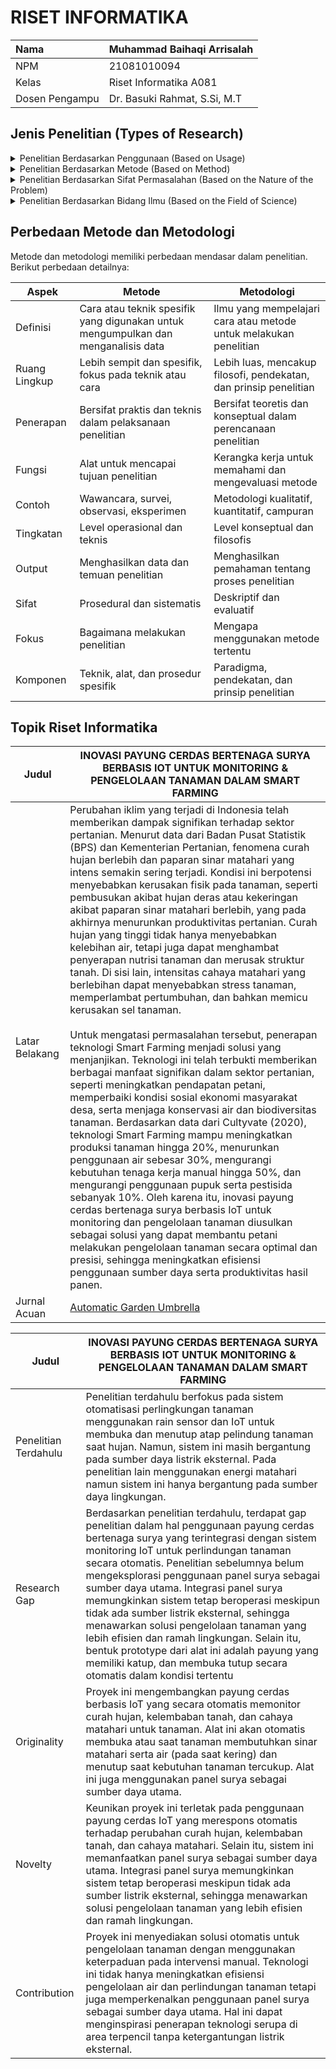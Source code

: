# RISET INFORMATIKA

| Nama           | Muhammad Baihaqi Arrisalah       |
|:---------------|----------------------------------|
| NPM            | 21081010094                      |
| Kelas          | Riset Informatika A081           |
| Dosen Pengampu | Dr. Basuki Rahmat, S.Si, M.T     |

## Jenis Penelitian (Types of Research)

<details>
  <summary>Penelitian Berdasarkan Penggunaan (Based on Usage)</summary>
  
Penelitian berdasarkan penggunaan dibagi menjadi dua kategori utama: penelitian dasar dan penelitian terapan. Penelitian dasar bertujuan untuk mengembangkan pengetahuan tanpa mempertimbangkan penerapan langsung, sementara penelitian terapan fokus pada pemecahan masalah praktis dengan pengetahuan yang ada.

| No  | Jenis Penelitian   | Deskripsi | Tujuan | Metode yang Digunakan |
| --- | ------------------ | --------- | ------ | --------------------- |
| 1   | Penelitian Dasar   | Penelitian yang bertujuan untuk menambah pengetahuan atau teori tanpa ada penerapan praktis langsung. | Mengembangkan teori atau konsep baru | Studi literatur, eksperimen |
| 2   | Penelitian Terapan | Penelitian yang bertujuan untuk memecahkan masalah praktis dengan menggunakan pengetahuan yang ada. | Menyelesaikan masalah praktis | Observasi, eksperimen, studi kasus |

### Daftar Jurnal
| No | Judul Paper | DOI | Jenis Penelitian |
|----|-------------|-----|------------------|
| 1  | A Linear Time Algorithm for Maximum Matchings in Convex, Bipartite Graphs | https://doi.org/10.1016/0898-1221(96)00079-X | Penelitian Dasar |
| 2  | Sorting and Selection with Imprecise Comparisons | https://doi.org/10.1145/2701427 | Penelitian Dasar |
| 3  | ImageNet Classification with Deep Convolutional Neural Networks | https://doi.org/10.1145/3065386 | Penelitian Terapan |
| 4  | Smart Agriculture Using IoT Multi-Sensors: A Novel Watering Management System | https://doi.org/10.3390/jsan8030045 | Penelitian Terapan |
</details>

<details>
  <summary>Penelitian Berdasarkan Metode (Based on Method)</summary>
  
Penelitian berdasarkan metode dibedakan menjadi tiga jenis utama: kualitatif, kuantitatif, dan campuran. Penelitian kualitatif berfokus pada analisis non-numerik untuk memahami fenomena secara mendalam, sementara penelitian kuantitatif menggunakan data numerik untuk menguji hipotesis. Metode campuran menggabungkan kedua pendekatan ini untuk memberikan pemahaman yang lebih luas.

| No  | Metode Penelitian | Teknik yang Digunakan | Kelebihan | Kekurangan |
| --- | ----------------- | --------------------- | --------- | ---------- |
| 1   | Kualitatif        | Wawancara, Observasi  | Menghasilkan pemahaman mendalam | Data sulit diukur secara objektif |
| 2   | Kuantitatif       | Survei, Eksperimen    | Data mudah dianalisis statistik | Mungkin kurang mendalam |
| 3   | Campuran          | Kombinasi kualitatif dan kuantitatif | Menyediakan pemahaman menyeluruh | Memerlukan waktu dan sumber daya lebih banyak |

### Daftar Jurnal
| No | Judul Paper | DOI | Jenis Penelitian |
|---|-------------|-----|------------------|
| 1 | An Empirical Study on User Experience Evaluation and Identification of Critical UX Issues | https://doi.org/10.3390/su11082432 | Kualitatif |
| 2 | Performance Metrics of Local Cloud Computing Architectures | https://doi.org/10.1109/CSCloud.2015.61 | Kuantitatif |
| 3 | Where the Model Frequently Meets the Road: Combining Statistical, Formal, and Case Study Methods | https://doi.org/10.48550/arXiv.2202.08062 | Campuran |
</details>

<details>
  <summary>Penelitian Berdasarkan Sifat Permasalahan (Based on the Nature of the Problem)</summary>
  
Penelitian berdasarkan sifat permasalahan dibagi menjadi beberapa jenis, di antaranya:
- Penelitian Historis: Menganalisis peristiwa masa lalu untuk memahami dampaknya terhadap saat ini.
- Penelitian Deskriptif: Menyajikan gambaran rinci tentang fenomena atau peristiwa yang sedang diteliti.
- Penelitian Perkembangan: Meneliti perubahan atau perkembangan fenomena seiring waktu.
- Penelitian Kasus dan Penelitian Lapangan: Memfokuskan pada studi kasus atau pengamatan langsung di lapangan.
- Penelitian Korelasional: Mencari hubungan antara dua atau lebih variabel.
- Penelitian Kausal-Komparatif: Mengidentifikasi hubungan sebab-akibat antara variabel.
- Penelitian Eksperimental: Menguji hipotesis dengan eksperimen terkontrol.
- Penelitian Tindakan: Mencari solusi untuk masalah praktis dengan tindakan yang dapat diterapkan langsung.

### Daftar Jurnal
| No | Judul Paper | DOI | Jenis Penelitian |
|---|-------------|-----|------------------|
| 1 | Safer Hospital Infrastructure Assessments for Socio-Natural Disaster – A Scoping Review | https://doi.org/10.1017/S1049023X21000650 | Penelitian Deskriptif |
| 2 | Correlated Failures, Diversification, and Information Security Risk Management | https://doi.org/10.2307/23044049 | Penelitian Korelasional |
| 3 | Plant Leaf Disease Detection and Classification Based on CNN with LVQ Algorithm | https://doi.org/10.1109/UBMK.2018.8566635 | Penelitian Eksperimental |
</details>

<details>
  <summary>Penelitian Berdasarkan Bidang Ilmu (Based on the Field of Science)</summary>
  
Penelitian juga dapat dikelompokkan berdasarkan bidang ilmu yang menjadi fokusnya, seperti teknik, sosial, ekonomi, dan kesehatan. Setiap bidang memiliki pendekatan yang berbeda dalam menyelesaikan masalah dan menghasilkan temuan.

| No  | Bidang Ilmu | Deskripsi | Contoh |
| --- | ----------- | --------- | ------ |
| 1   | Teknik      | Fokus pada penerapan prinsip-prinsip teknik untuk menyelesaikan masalah. | Penelitian perangkat keras, perangkat lunak |
| 2   | Sosial      | Fokus pada masalah sosial dan interaksi antar individu atau kelompok. | Penelitian sosial, antropologi |
| 3   | Ekonomi     | Fokus pada analisis ekonomi, keuangan, dan pasar. | Penelitian makroekonomi, mikroekonomi |
| 4   | Kesehatan   | Fokus pada bidang medis dan kesehatan masyarakat. | Penelitian medis, epidemiologi |
</details>

## Perbedaan Metode dan Metodologi

Metode dan metodologi memiliki perbedaan mendasar dalam penelitian. Berikut perbedaan detailnya:

| Aspek | Metode | Metodologi |
|-------|---------|------------|
| Definisi | Cara atau teknik spesifik yang digunakan untuk mengumpulkan dan menganalisis data | Ilmu yang mempelajari cara atau metode untuk melakukan penelitian |
| Ruang Lingkup | Lebih sempit dan spesifik, fokus pada teknik atau cara | Lebih luas, mencakup filosofi, pendekatan, dan prinsip penelitian |
| Penerapan | Bersifat praktis dan teknis dalam pelaksanaan penelitian | Bersifat teoretis dan konseptual dalam perencanaan penelitian |
| Fungsi | Alat untuk mencapai tujuan penelitian | Kerangka kerja untuk memahami dan mengevaluasi metode |
| Contoh | Wawancara, survei, observasi, eksperimen | Metodologi kualitatif, kuantitatif, campuran |
| Tingkatan | Level operasional dan teknis | Level konseptual dan filosofis |
| Output | Menghasilkan data dan temuan penelitian | Menghasilkan pemahaman tentang proses penelitian |
| Sifat | Prosedural dan sistematis | Deskriptif dan evaluatif |
| Fokus | Bagaimana melakukan penelitian | Mengapa menggunakan metode tertentu |
| Komponen | Teknik, alat, dan prosedur spesifik | Paradigma, pendekatan, dan prinsip penelitian |

## Topik Riset Informatika

| Judul | INOVASI PAYUNG CERDAS BERTENAGA SURYA BERBASIS IOT UNTUK MONITORING & PENGELOLAAN TANAMAN DALAM SMART FARMING |
|-------|----------------------------------------------------------------------------------------------------------------|
| Latar Belakang | Perubahan iklim yang terjadi di Indonesia telah memberikan dampak signifikan terhadap sektor pertanian. Menurut data dari Badan Pusat Statistik (BPS) dan Kementerian Pertanian, fenomena curah hujan berlebih dan paparan sinar matahari yang intens semakin sering terjadi. Kondisi ini berpotensi menyebabkan kerusakan fisik pada tanaman, seperti pembusukan akibat hujan deras atau kekeringan akibat paparan sinar matahari berlebih, yang pada akhirnya menurunkan produktivitas pertanian. Curah hujan yang tinggi tidak hanya menyebabkan kelebihan air, tetapi juga dapat menghambat penyerapan nutrisi tanaman dan merusak struktur tanah. Di sisi lain, intensitas cahaya matahari yang berlebihan dapat menyebabkan stress tanaman, memperlambat pertumbuhan, dan bahkan memicu kerusakan sel tanaman. <br><br>Untuk mengatasi permasalahan tersebut, penerapan teknologi Smart Farming menjadi solusi yang menjanjikan. Teknologi ini telah terbukti memberikan berbagai manfaat signifikan dalam sektor pertanian, seperti meningkatkan pendapatan petani, memperbaiki kondisi sosial ekonomi masyarakat desa, serta menjaga konservasi air dan biodiversitas tanaman. Berdasarkan data dari Cultyvate (2020), teknologi Smart Farming mampu meningkatkan produksi tanaman hingga 20%, menurunkan penggunaan air sebesar 30%, mengurangi kebutuhan tenaga kerja manual hingga 50%, dan mengurangi penggunaan pupuk serta pestisida sebanyak 10%. Oleh karena itu, inovasi payung cerdas bertenaga surya berbasis IoT untuk monitoring dan pengelolaan tanaman diusulkan sebagai solusi yang dapat membantu petani melakukan pengelolaan tanaman secara optimal dan presisi, sehingga meningkatkan efisiensi penggunaan sumber daya serta produktivitas hasil panen. |
| Jurnal Acuan | [Automatic Garden Umbrella](https://www.researchgate.net/publication/347453397_Automatic_Garden_Umbrella_Prototype_with_Light_and_Rain_Sensor_Based_on_Arduino_Uno_Microcontroller) |

| Judul | INOVASI PAYUNG CERDAS BERTENAGA SURYA BERBASIS IOT UNTUK MONITORING & PENGELOLAAN TANAMAN DALAM SMART FARMING |
|-------|-----------|
| Penelitian Terdahulu | Penelitian terdahulu berfokus pada sistem otomatisasi perlingkungan tanaman menggunakan rain sensor dan IoT untuk membuka dan menutup atap pelindung tanaman saat hujan. Namun, sistem ini masih bergantung pada sumber daya listrik eksternal.  Pada penelitian lain menggunakan energi matahari namun sistem ini hanya bergantung pada sumber daya lingkungan. |
| Research Gap | Berdasarkan penelitian terdahulu, terdapat gap penelitian dalam hal penggunaan payung cerdas bertenaga surya yang terintegrasi dengan sistem monitoring IoT untuk perlindungan tanaman secara otomatis. Penelitian sebelumnya belum mengeksplorasi penggunaan panel surya sebagai sumber daya utama. Integrasi panel surya memungkinkan sistem tetap beroperasi meskipun tidak ada sumber listrik eksternal, sehingga menawarkan solusi pengelolaan tanaman yang lebih efisien dan ramah lingkungan. Selain itu, bentuk prototype dari alat ini adalah payung yang memiliki katup, dan membuka tutup secara otomatis dalam kondisi tertentu|
| Originality | Proyek ini mengembangkan payung cerdas berbasis IoT yang secara otomatis memonitor curah hujan, kelembaban tanah, dan cahaya matahari untuk tanaman. Alat ini akan otomatis membuka atau saat tanaman membutuhkan sinar matahari serta air (pada saat kering) dan menutup saat kebutuhan tanaman tercukup. Alat ini juga menggunakan panel surya sebagai sumber daya utama. |
| Novelty | Keunikan proyek ini terletak pada penggunaan payung cerdas IoT yang merespons otomatis terhadap perubahan curah hujan, kelembaban tanah, dan cahaya matahari. Selain itu, sistem ini memanfaatkan panel surya sebagai sumber daya utama. Integrasi panel surya memungkinkan sistem tetap beroperasi meskipun tidak ada sumber listrik eksternal, sehingga menawarkan solusi pengelolaan tanaman yang lebih efisien dan ramah lingkungan. |
| Contribution | Proyek ini menyediakan solusi otomatis untuk pengelolaan tanaman dengan menggunakan keterpaduan pada intervensi manual. Teknologi ini tidak hanya meningkatkan efisiensi pengelolaan air dan perlindungan tanaman tetapi juga memperkenalkan penggunaan panel surya sebagai sumber daya utama. Hal ini dapat menginspirasi penerapan teknologi serupa di area terpencil tanpa ketergantungan listrik eksternal. |
